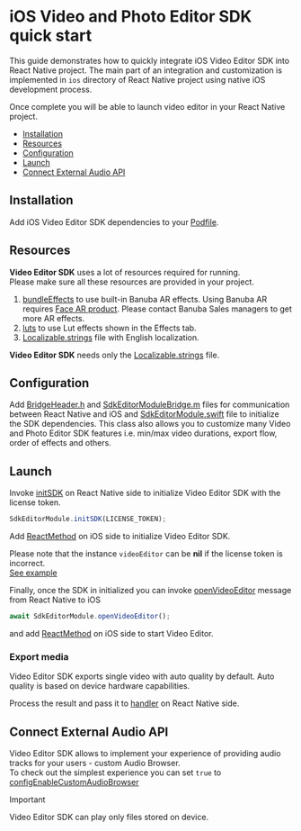 # iOS Video and Photo Editor SDK quick start

This guide demonstrates how to quickly integrate iOS Video Editor SDK into React Native project.
The main part of an integration and customization is implemented in ```ios``` directory
of React Native project using native iOS development process.

Once complete you will be able to launch video editor in your React Native project.

- [Installation](#installation)
- [Resources](#resources)
- [Configuration](#configuration)
- [Launch](#launch)
- [Connect External Audio API](#connect-external-audio-api)


## Installation
Add iOS Video Editor SDK dependencies to your [Podfile](../ios/Podfile).

## Resources
**Video Editor SDK** uses a lot of resources required for running.  
Please make sure all these resources are provided in your project.
1. [bundleEffects](../ios/vesdkreactnativecliintegrationsample/bundleEffects) to use built-in Banuba AR effects. Using Banuba AR requires [Face AR product](https://docs.banuba.com/face-ar-sdk-v1). Please contact Banuba Sales managers to get more AR effects.
2. [luts](../ios/vesdkreactnativecliintegrationsample/luts) to use Lut effects shown in the Effects tab.
3. [Localizable.strings](../ios/Localizable.strings) file with English localization.

**Video Editor SDK** needs only the [Localizable.strings](../ios/Localizable.strings) file.

## Configuration
Add [BridgeHeader.h](../ios/BridgeHeader.h) and [SdkEditorModuleBridge.m](../ios/SdkEditorModuleBridge.m) files for communication between React Native and iOS 
and [SdkEditorModule.swift](../ios/SdkEditorModule.swift) file to initialize the SDK dependencies. This class also allows you to customize many Video and Photo Editor SDK features i.e.
min/max video durations, export flow, order of effects and others.

## Launch

Invoke [initSDK](../App.js#L15) on React Native side to initialize Video Editor SDK with the license token.
```javascript
SdkEditorModule.initSDK(LICENSE_TOKEN);
```

Add [ReactMethod](../ios/SdkEditorModule.swift#L35) on iOS side to initialize Video Editor SDK.

Please note that the instance  ```videoEditor``` can be **nil** if the license token is incorrect.  
[See example](../ios/SdkEditorModule.swift#L40)

Finally, once the SDK in initialized you can invoke [openVideoEditor](../App.js#L19) message from React Native to iOS

```javascript
await SdkEditorModule.openVideoEditor();
```

and add [ReactMethod](../ios/SdkEditorModule.swift#L56) on iOS side to start Video Editor.

### Export media
Video Editor SDK exports single video with auto quality by default. Auto quality is based on device hardware capabilities.

Process the result and pass it to [handler](../App.js#L53) on React Native side.

## Connect External Audio API
Video Editor SDK allows to implement your experience of providing audio tracks for your users - custom Audio Browser.  
To check out the simplest experience you can set ```true``` to [configEnableCustomAudioBrowser](../ios/AppDelegate.swift#L15)  
> [!IMPORTANT]
> Video Editor SDK can play only files stored on device.
